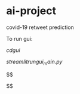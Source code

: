 # ai-project

covid-19 retweet prediction

To run gui:

$cd gui$

$streamlit run gui_main.py$

$$


$$
